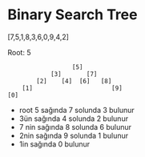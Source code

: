 # Binary Search Tree

[7,5,1,8,3,6,0,9,4,2]

Root: 5



                      [5]
                [3]       [7]
            [2]    [4]  [6]   [8]      
        [1]                      [9]     
    [0]                                  
    
    
  -  root 5 sağında 7 solunda 3 bulunur
 - 3ün sağında 4 solunda 2 bulunur
- 7 nin sağında 8 solunda 6 bulunur
- 2nin sağında 9 solunda 1 bulunur
- 1in sağında 0 bulunur